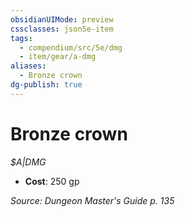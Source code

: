 ```yaml
---
obsidianUIMode: preview
cssclasses: json5e-item
tags:
  - compendium/src/5e/dmg
  - item/gear/a-dmg
aliases:
  - Bronze crown
dg-publish: true
---
```

# Bronze crown
*$A|DMG*  

- **Cost**: 250 gp

*Source: Dungeon Master's Guide p. 135*